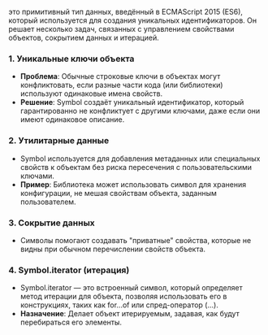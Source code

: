 это примитивный тип данных, введённый в ECMAScript 2015 (ES6), который используется для создания уникальных идентификаторов. Он решает несколько задач, связанных с управлением свойствами объектов, сокрытием данных и итерацией.
### 1. **Уникальные ключи объекта**
- **Проблема**: Обычные строковые ключи в объектах могут конфликтовать, если разные части кода (или библиотеки) используют одинаковые имена свойств.
- **Решение**: Symbol создаёт уникальный идентификатор, который гарантированно не конфликтует с другими ключами, даже если они имеют одинаковое описание.
### 2. **Утилитарные данные**

- Symbol используется для добавления метаданных или специальных свойств к объектам без риска пересечения с пользовательскими ключами.
- **Пример**: Библиотека может использовать символ для хранения конфигурации, не мешая свойствам объекта, заданным пользователем.
### 3. **Сокрытие данных**
- Символы помогают создавать "приватные" свойства, которые не видны при обычном перечислении свойств объекта.
### 4. **Symbol.iterator (итерация)**

- Symbol.iterator — это встроенный символ, который определяет метод итерации для объекта, позволяя использовать его в конструкциях, таких как for...of или спред-оператор (...).
- **Назначение**: Делает объект итерируемым, задавая, как будут перебираться его элементы.